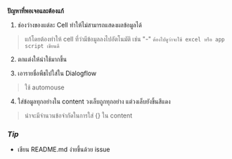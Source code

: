 **ปัญหาที่พอเจอและต้องแก้**

1. ช่องว่างของแต่ละ Cell ทำให้ไม่สามารถแสดงผลข้อมูลได้

> แก้โดยต้องทำให้ cell ที่ว่ามีข้อมูลลงไปอัตโนมัติ เช่น "-" 
`ต้องไปดูว่าจะใช้ excel หรือ app script เขียนดี`


2. ตกแต่งให้น่าใช้มากขึ้น

3. เอารายชื่อพืชไปใส่ใน Dialogflow
> ใช้ automouse

4. ใส่ข้อมูลทุกอย่างใน content วงเล็บถูกทุกอย่าง แต่วงเล็บยังขึ้นสีแดง
> น่าจะมีจำนวนข้อจำกัดในการใส่ {} ใน content


### _Tip_

- เขียน README.md ง่ายขึ้นด้วย issue
